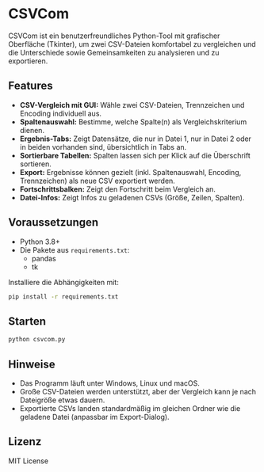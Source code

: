 # CSVCom

CSVCom ist ein benutzerfreundliches Python-Tool mit grafischer Oberfläche (Tkinter), um zwei CSV-Dateien komfortabel zu vergleichen und die Unterschiede sowie Gemeinsamkeiten zu analysieren und zu exportieren.

## Features

- **CSV-Vergleich mit GUI:** Wähle zwei CSV-Dateien, Trennzeichen und Encoding individuell aus.
- **Spaltenauswahl:** Bestimme, welche Spalte(n) als Vergleichskriterium dienen.
- **Ergebnis-Tabs:** Zeigt Datensätze, die nur in Datei 1, nur in Datei 2 oder in beiden vorhanden sind, übersichtlich in Tabs an.
- **Sortierbare Tabellen:** Spalten lassen sich per Klick auf die Überschrift sortieren.
- **Export:** Ergebnisse können gezielt (inkl. Spaltenauswahl, Encoding, Trennzeichen) als neue CSV exportiert werden.
- **Fortschrittsbalken:** Zeigt den Fortschritt beim Vergleich an.
- **Datei-Infos:** Zeigt Infos zu geladenen CSVs (Größe, Zeilen, Spalten).

## Voraussetzungen

- Python 3.8+
- Die Pakete aus `requirements.txt`:
  - pandas
  - tk

Installiere die Abhängigkeiten mit:

```sh
pip install -r requirements.txt
```

## Starten

```sh
python csvcom.py
```

## Hinweise

- Das Programm läuft unter Windows, Linux und macOS.
- Große CSV-Dateien werden unterstützt, aber der Vergleich kann je nach Dateigröße etwas dauern.
- Exportierte CSVs landen standardmäßig im gleichen Ordner wie die geladene Datei (anpassbar im Export-Dialog).

## Lizenz

MIT License